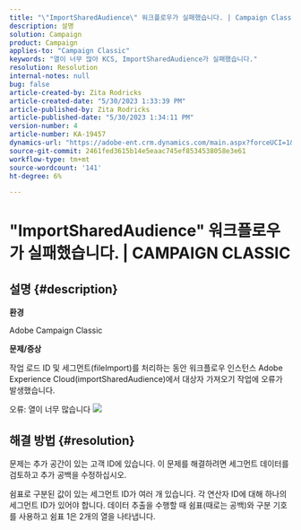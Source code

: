 ```yaml
---
title: "\"ImportSharedAudience\" 워크플로우가 실패했습니다. | Campaign Classic"
description: 설명
solution: Campaign
product: Campaign
applies-to: "Campaign Classic"
keywords: "열이 너무 많아 KCS, ImportSharedAudience가 실패했습니다."
resolution: Resolution
internal-notes: null
bug: false
article-created-by: Zita Rodricks
article-created-date: "5/30/2023 1:33:39 PM"
article-published-by: Zita Rodricks
article-published-date: "5/30/2023 1:34:11 PM"
version-number: 4
article-number: KA-19457
dynamics-url: "https://adobe-ent.crm.dynamics.com/main.aspx?forceUCI=1&pagetype=entityrecord&etn=knowledgearticle&id=da89e594-eefe-ed11-8f6e-6045bd0063aa"
source-git-commit: 2461fed3615b14e5eaac745ef8534538058e3e61
workflow-type: tm+mt
source-wordcount: '141'
ht-degree: 6%

---
```


# &quot;ImportSharedAudience&quot; 워크플로우가 실패했습니다. | CAMPAIGN CLASSIC

## 설명 {#description}


<b>환경</b>

Adobe Campaign Classic

<b>문제/증상</b>

작업 로드 ID 및 세그먼트(fileImport)를 처리하는 동안 워크플로우 인스턴스 Adobe Experience Cloud(importSharedAudience)에서 대상자 가져오기 작업에 오류가 발생했습니다.

오류: 열이 너무 많습니다
![](https://adobe.sharepoint.com/sites/D365EntAttachments/account/604485c9-a5ed-e811-a94a-000d3a34e4b0/incident/E-000185882/Fileimport%20Error.png)

## 해결 방법 {#resolution}


문제는 추가 공간이 있는 고객 ID에 있습니다. 이 문제를 해결하려면 세그먼트 데이터를 검토하고 추가 공백을 수정하십시오.

쉼표로 구분된 값이 있는 세그먼트 ID가 여러 개 있습니다. 각 연산자 ID에 대해 하나의 세그먼트 ID가 있어야 합니다. 데이터 추출을 수행할 때 쉼표(때로는 공백)와 구분 기호를 사용하고 쉼표 1은 2개의 열을 나타냅니다.
